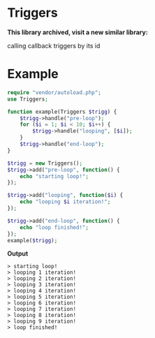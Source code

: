 # Triggers
**This library archived, visit a new similar library: [<click>](https://github.com/Kornheiser/Events)**

calling callback triggers by its id

# Example
```php
require "vendor/autoload.php";
use Triggers;

function example(Triggers $trigg) {
    $trigg->handle("pre-loop");
    for ($i = 1; $i < 10; $i++) {
        $trigg->handle("looping", [$i]);
    }
    $trigg->handle("end-loop");
}

$trigg = new Triggers();
$trigg->add("pre-loop", function() {
    echo "starting loop!";
});

$trigg->add("looping", function($i) {
    echo "looping $i iteration!";
});

$trigg->add("end-loop", function() {
    echo "loop finished!";
});
example($trigg);
```
**Output**
```
> starting loop!
> looping 1 iteration!
> looping 2 iteration!
> looping 3 iteration!
> looping 4 iteration!
> looping 5 iteration!
> looping 6 iteration!
> looping 7 iteration!
> looping 8 iteration!
> looping 9 iteration!
> loop finished!
```
